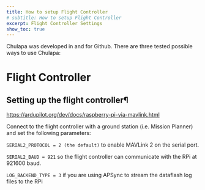 ```yaml
---
title: How to setup Flight Controller
# subtitle: How to setup Flight Controller
excerpt: Flight Controller Settings
show_toc: true
---
```


<span class="chulapa">Chulapa</span> was developed in and for Github.
There are three tested possible ways to use <span class="chulapa">Chulapa</span>:

# Flight Controller
## Setting up the flight controller¶
https://ardupilot.org/dev/docs/raspberry-pi-via-mavlink.html

Connect to the flight controller with a ground station (i.e. Mission Planner) and set the following parameters:

```SERIAL2_PROTOCOL = 2 (the default)``` to enable MAVLink 2 on the serial port.

```SERIAL2_BAUD = 921``` so the flight controller can communicate with the RPi at 921600 baud.

```LOG_BACKEND_TYPE = 3``` if you are using APSync to stream the dataflash log files to the RPi
